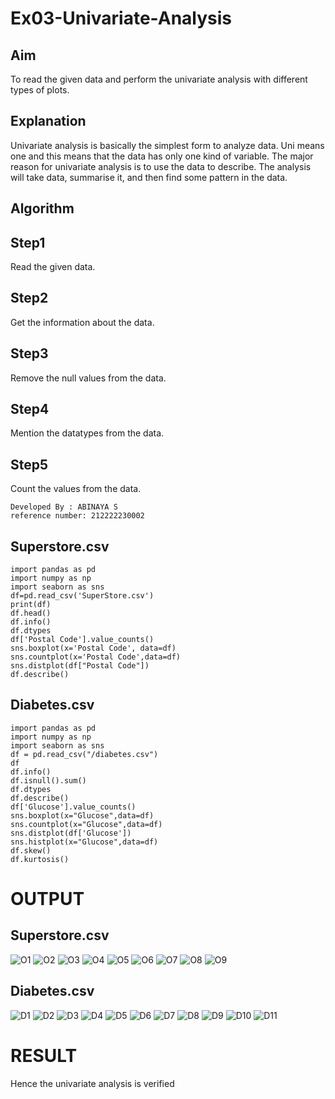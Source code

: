 # Ex03-Univariate-Analysis
## Aim
To read the given data and perform the univariate analysis with different types of plots.

## Explanation
Univariate analysis is basically the simplest form to analyze data. Uni means one and this means that the data has only one kind of variable. The major reason for univariate analysis is to use the data to describe. The analysis will take data, summarise it, and then find some pattern in the data.

## Algorithm
## Step1
Read the given data.

## Step2
Get the information about the data.

## Step3
Remove the null values from the data.

## Step4
Mention the datatypes from the data.

## Step5
Count the values from the data.
```
Developed By : ABINAYA S
reference number: 212222230002
```
## Superstore.csv
```
import pandas as pd
import numpy as np
import seaborn as sns
df=pd.read_csv('SuperStore.csv')
print(df)
df.head()
df.info()
df.dtypes
df['Postal Code'].value_counts()
sns.boxplot(x='Postal Code', data=df)
sns.countplot(x='Postal Code',data=df)
sns.distplot(df["Postal Code"])
df.describe()
```

## Diabetes.csv
```
import pandas as pd
import numpy as np
import seaborn as sns
df = pd.read_csv("/diabetes.csv")
df
df.info()
df.isnull().sum()
df.dtypes
df.describe()
df['Glucose'].value_counts()
sns.boxplot(x="Glucose",data=df)
sns.countplot(x="Glucose",data=df)
sns.distplot(df['Glucose'])
sns.histplot(x="Glucose",data=df)
df.skew()
df.kurtosis()
```
# OUTPUT
## Superstore.csv

![O1](https://github.com/abinayasangeetha/ODD2023-DataScience-Ex-03/assets/119393675/537d1d44-4dd6-47d3-aa9b-eaf606f8b1c3)
![O2](https://github.com/abinayasangeetha/ODD2023-DataScience-Ex-03/assets/119393675/0d8ef78b-820b-4783-8e34-4bcd8c45203b)
![O3](https://github.com/abinayasangeetha/ODD2023-DataScience-Ex-03/assets/119393675/4aaa14c8-d7e6-42de-b057-5aa40fdfeaa3)
![O4](https://github.com/abinayasangeetha/ODD2023-DataScience-Ex-03/assets/119393675/19f878af-4a76-45a6-9aa6-6749832725c0)
![O5](https://github.com/abinayasangeetha/ODD2023-DataScience-Ex-03/assets/119393675/87fe1231-0142-4465-a675-bd57bcf82dfa)
![O6](https://github.com/abinayasangeetha/ODD2023-DataScience-Ex-03/assets/119393675/da570c24-3faa-4abc-adb3-56ee3ae4c935)
![O7](https://github.com/abinayasangeetha/ODD2023-DataScience-Ex-03/assets/119393675/7935dcba-a8d1-4eb6-86ed-2c39946a3e71)
![O8](https://github.com/abinayasangeetha/ODD2023-DataScience-Ex-03/assets/119393675/a3f30164-4e9d-4b64-a7b4-1cd19dc93c69)
![O9](https://github.com/abinayasangeetha/ODD2023-DataScience-Ex-03/assets/119393675/0b19401c-bb57-49d7-8c33-a020a1a67c63)

## Diabetes.csv
![D1](https://github.com/abinayasangeetha/ODD2023-DataScience-Ex-03/assets/119393675/46f198fd-022d-4bc7-b5ec-3be4b7020fd4)
![D2](https://github.com/abinayasangeetha/ODD2023-DataScience-Ex-03/assets/119393675/279557d1-0eb8-419e-b58d-42fbc8b74205)
![D3](https://github.com/abinayasangeetha/ODD2023-DataScience-Ex-03/assets/119393675/2fe12adf-cfee-4451-8eb1-fa964db26bee)
![D4](https://github.com/abinayasangeetha/ODD2023-DataScience-Ex-03/assets/119393675/6f5f2654-89da-413b-b198-65770fe00d74)
![D5](https://github.com/abinayasangeetha/ODD2023-DataScience-Ex-03/assets/119393675/409a6144-9c12-451a-8e53-9078650f3a0d)
![D6](https://github.com/abinayasangeetha/ODD2023-DataScience-Ex-03/assets/119393675/ce46fb8d-d783-448c-883b-daa6f774e1de)
![D7](https://github.com/abinayasangeetha/ODD2023-DataScience-Ex-03/assets/119393675/0d138519-ff86-4b7c-8052-7647125f26cd)
![D8](https://github.com/abinayasangeetha/ODD2023-DataScience-Ex-03/assets/119393675/09272c78-409e-47a2-9c9e-2352f02b5916)
![D9](https://github.com/abinayasangeetha/ODD2023-DataScience-Ex-03/assets/119393675/f222d56a-65cb-4185-b74a-9e094738b967)
![D10](https://github.com/abinayasangeetha/ODD2023-DataScience-Ex-03/assets/119393675/5b9a8570-9bdd-4823-ac04-fb69f11d5e26)
![D11](https://github.com/abinayasangeetha/ODD2023-DataScience-Ex-03/assets/119393675/2aea7c58-682f-4b2d-86ce-9a298de7a83d)



# RESULT
Hence the univariate analysis is verified
